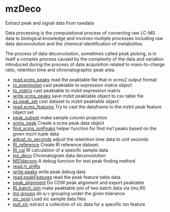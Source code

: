 ﻿# mzDeco

Extract peak and signal data from rawdata
 
 Data processing is the computational process of converting raw LC-MS 
 data to biological knowledge and involves multiple processes including 
 raw data deconvolution and the chemical identification of metabolites.
 
 The process of data deconvolution, sometimes called peak picking, is 
 in itself a complex process caused by the complexity of the data and 
 variation introduced during the process of data acquisition related to 
 mass-to-charge ratio, retention time and chromatographic peak area.

+ [read.xcms_peaks](mzDeco/read.xcms_peaks.1) read the peaktable file that in xcms2 output format
+ [to_expression](mzDeco/to_expression.1) cast peaktable to expression matrix object
+ [to_matrix](mzDeco/to_matrix.1) cast peaktable to mzkit expression matrix
+ [write.xcms_peaks](mzDeco/write.xcms_peaks.1) save mzkit peaktable object to csv table file
+ [as.peak_set](mzDeco/as.peak_set.1) cast dataset to mzkit peaktable object
+ [read.xcms_features](mzDeco/read.xcms_features.1) Try to cast the dataframe to the mzkit peak feature object set
+ [peak_subset](mzDeco/peak_subset.1) make sample column projection
+ [xcms_peak](mzDeco/xcms_peak.1) Create a xcms peak data object
+ [find_xcms_ionPeaks](mzDeco/find_xcms_ionPeaks.1) helper function for find ms1 peaks based on the given mz/rt tuple data
+ [adjust_to_seconds](mzDeco/adjust_to_seconds.1) adjust the reteintion time data to unit seconds
+ [RI_reference](mzDeco/RI_reference.1) Create RI reference dataset.
+ [RI_cal](mzDeco/RI_cal.1) RI calculation of a speicifc sample data
+ [mz_deco](mzDeco/mz_deco.1) Chromatogram data deconvolution
+ [MS1deconv](mzDeco/MS1deconv.1) A debug function for test peak finding method
+ [read.rt_shifts](mzDeco/read.rt_shifts.1) 
+ [write.peaks](mzDeco/write.peaks.1) write peak debug data
+ [read.peakFeatures](mzDeco/read.peakFeatures.1) read the peak feature table data
+ [peak_alignment](mzDeco/peak_alignment.1) Do COW peak alignment and export peaktable
+ [RI_batch_join](mzDeco/RI_batch_join.1) make peaktable join of two batch data via (mz,RI)
+ [mz.groups](mzDeco/mz.groups.1) do ``m/z`` grouping under the given tolerance
+ [xic_pool](mzDeco/xic_pool.1) Load xic sample data files
+ [pull_xic](mzDeco/pull_xic.1) extract a collection of xic data for a specific ion feature
